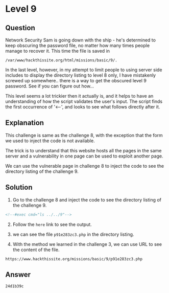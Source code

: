 # Level 9

## Question

Network Security Sam is going down with the ship - he's determined to keep
obscuring the password file, no matter how many times people manage to recover
it. This time the file is saved in

```
/var/www/hackthissite.org/html/missions/basic/9/.
```

In the last level, however, in my attempt to limit people to using server side
includes to display the directory listing to level 8 only, I have mistakenly
screwed up somewhere.. there is a way to get the obscured level 9 password. See
if you can figure out how...

This level seems a lot trickier then it actually is, and it helps to have an
understanding of how the script validates the user's input. The script finds
the first occurrence of '<--', and looks to see what follows directly after it.

## Explanation

This challenge is same as the challenge 8, with the exception that the
form we used to inject the code is not available.

The trick is to understand that this website hosts all the pages in the
same server and a vulnerability in one page can be used to exploit another
page.

We can use the vulnerable page in challenge 8 to inject the code to see the
directory listing of the challenge 9.


## Solution

1. Go to the challenge 8 and inject the code to see the directory listing of
   the challenge 9.

```html
<!--#exec cmd="ls ../../9"-->
```

2. Follow the `here` link to see the output.

3. we can see the file `p91e283zc3.php` in the directory listing.

4. With the method we learned in the challenge 3, we can use URL to see the
   content of the file.

```url
https://www.hackthissite.org/missions/basic/9/p91e283zc3.php
```

## Answer

```
24d1b39c
```
